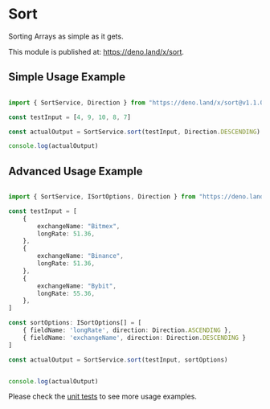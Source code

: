 # Sort

Sorting Arrays as simple as it gets.  
  
This module is published at: https://deno.land/x/sort.  

## Simple Usage Example

```ts 

import { SortService, Direction } from "https://deno.land/x/sort@v1.1.0/mod.ts"

const testInput = [4, 9, 10, 8, 7]

const actualOutput = SortService.sort(testInput, Direction.DESCENDING)

console.log(actualOutput)

```


## Advanced Usage Example

```ts 

import { SortService, ISortOptions, Direction } from "https://deno.land/x/sort@v1.1.0/mod.ts"

const testInput = [
    {
        exchangeName: "Bitmex",
        longRate: 51.36,
    },
    {
        exchangeName: "Binance",
        longRate: 51.36,
    },
    {
        exchangeName: "Bybit",
        longRate: 55.36,
    },
]

const sortOptions: ISortOptions[] = [
    { fieldName: 'longRate', direction: Direction.ASCENDING }, 
    { fieldName: 'exchangeName', direction: Direction.DESCENDING }
]

const actualOutput = SortService.sort(testInput, sortOptions)


console.log(actualOutput)

```


Please check the [unit tests](https://deno.land/x/sort/src/sort-service.spec.ts) to see more usage examples.
